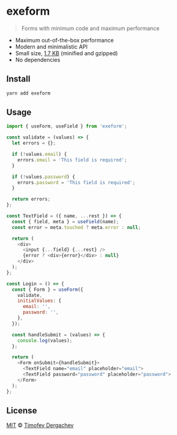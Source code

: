 # exeform

> Forms with minimum code and maximum performance

- Maximum out-of-the-box performance
- Modern and minimalistic API
- Small size, [1.7 KB](https://bundlephobia.com/result?p=exeform) (minified and gzipped)
- No dependencies

## Install

```sh
yarn add exeform
```

## Usage

```js
import { useForm, useField } from 'exeform';

const validate = (values) => {
  let errors = {};

  if (!values.email) {
    errors.email = 'This field is required';
  }

  if (!values.password) {
    errors.password = 'This field is required';
  }

  return errors;
};

const TextField = ({ name, ...rest }) => {
  const { field, meta } = useField(name);
  const error = meta.touched ? meta.error : null;

  return (
    <div>
      <input {...field} {...rest} />
      {error ? <div>{error}</div> : null}
    </div>
  );
};

const Login = () => {
  const { Form } = useForm({
    validate,
    initialValues: {
      email: '',
      password: '',
    },
  });

  const handleSubmit = (values) => {
    console.log(values);
  };

  return (
    <Form onSubmit={handleSubmit}>
      <TextField name="email" placeholder="email">
      <TextField password="password" placeholder="password">
    </Form>
  );
};
```

## License

[MIT](LICENSE.md) © [Timofey Dergachev](https://exeto.me)
